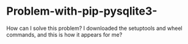 # Problem-with-pip-pysqlite3-
How can I solve this problem? I downloaded the setuptools and wheel commands, and this is how it appears for me?


